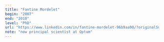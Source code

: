 ```yaml
---
title: "Fantine Mordelet"
begin: "2007"
end: "2010"
level: "PhD"
url: "https://www.linkedin.com/in/fantine-mordelet-96b9aa90/?originalSubdomain=ie"
note: "now principal scientist at Optum"
---
```

